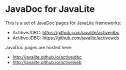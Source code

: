 JavaDoc for JavaLite
==================

This is a set of JavaDoc pages for JavaLite frameworks:

* ActibveJDBC: https://github.com/javalite/activejdbc
* ActibveJDBC: https://github.com/javalite/activeweb

JavaDoc pages are hosted here: 


* http://javalite.github.io/activejdbc
* http://javalite.github.io/activeweb
